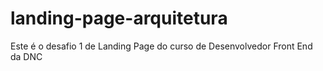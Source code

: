 # landing-page-arquitetura
Este é o desafio 1 de Landing Page do curso de Desenvolvedor Front End da DNC
